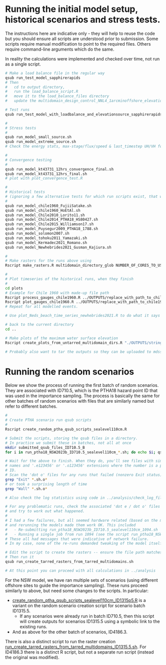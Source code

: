 # Running the initial model setup, historical scenarios and stress tests. 

The instructions here are indicative only - they will help to reuse the code but you should ensure all scripts are understood prior to submission. Some scripts require manual modification to point to the required files. Others require command-line arguments which do the same. 

In reality the calculations were implemented and checked over time, not run as a single script.

```bash
# Make a load balance file in the regular way
qsub run_test_model_sapphirerapids
# Then
#   cd to output directory, 
#   run the load_balance_script.R
#   move it to the load_balance_files directory
#   update the multidomain_design_control_NNL4_1arcminoffshore_elevationsourceindex.nml

# Test runs
qsub run_test_model_with_loadbalance_and_elevationsource_sapphirerapids.sh

#
# Stress tests
#
qsub run_model_small_source.sh
qsub run_model_extreme_source.sh
# Check the energy stats, max-stage/flux/speed & last_timestep UH/VH for the previous runs

#
# Convergence testing
#
qsub run_model_kt43731_12hrs_convergence_final.sh
qsub run_model_kt43731_12hrs_final.sh
# plot with plot_convergence_test.R

#
# Historical tests
# (ignoring a few alternative tests for which run scripts exist, that were used for other things)
#
qsub run_model_chile1960_FujiiSatake.sh
qsub run_model_chile1960_HoEtAl.sh
qsub run_model_Chile2010_Lorito11.sh
qsub run_model_Chile2014_PTHA18_HS80427.sh
qsub run_model_Chile2015_Williamson17.sh
qsub run_model_Puysegur2009_PTHA18_1788.sh
qsub run_model_solomon2007.sh
qsub run_model_tohoku2011_Yamazaki.sh
qsub run_model_Kermadec2021_Romano.sh
qsub run_model_Newhebrides2021_Gusman_Kajiura.sh

#
# Make rasters for the runs above using
Rscript make_rasters.R multidomain_directory_glob NUMBER_OF_CORES_TO_USE max_stage max_speed max_flux elevation0 arrival_time

#
# Plot timeseries of the historical runs, when they finish
#
cd plots
# Example for Chile 1960 with made-up file path
Rscript process_gauges_chile1960.R ../OUTPUTS/replace_with_path_to_chile1960_run_multidomain_dir/RUN_XXXXXtimestampXXXX/
Rscript plot_gauges_chile1960.R ../OUTPUTS/replace_with_path_to_chile1960_run_gauge_RDS_file/RUN_XXXXXtimestampXXXX/gauge_XXXXXXX.RDS
# Repeat for all modelled events. 

# Use plot_Neds_beach_time_series_newhebrides2021.R to do what it says

# back to the current directory
cd ..

# Make plots of the maximum water surface elevation
Rscript create_plots_from_untarred_multidomain_dirs.R "./OUTPUTS/string_matching_the_multidomain_directories/RUN*"

# Probably also want to tar the outputs so they can be uploaded to mdss

```

# Running the random scenarios

Below we show the process of running the first batch of random scenarios. They
are associated with ID710.5, which is the PTHA18 hazard point ID that was used
in the importance sampling. The process is basically the same for other batches
of random scenarios with files that are similarly named but refer to different
batches.

```bash
#
# Create PTHA scenario run qsub scripts
#
Rscript create_random_ptha_qsub_scripts_sealevel110cm.R

# Submit the scripts, storing the qsub files in a directory.
# In practice we submit these in batches, not all at once
mkdir submitted_qsub_files_ID710.5_B
for i in run_ptha18_NSW2023b_ID710.5_sealevel110cm_*.sh; do echo $i; qsub $i; mv $i submitted_qsub_files_ID710.5_B; done

# Wait for the above to finish. When they do, you'll see files with similar
# names and '.e123456' or '.o123456' extensions where the number is a process
# ID. 
# Scan the 'dot o' files for any runs that failed (nonzero Exit status)
grep "Exit" *.sh.o*
# or took a surprising length of time
grep "Wall" *.sh.o*

# Also check the log statistics using code in ../analysis/check_log_files/

# For any problematic runs, check the associated 'dot e / dot o' files and the logs,
# and try to work out what happened. 
#
# I had a few failures, but all seemed hardware related (based on the messages)
# and rerunning the models made them work OK. This included
#   - Re-submitting run_ptha18_NSW2023b_ID710.5_sealevel110cm_1094.sh
#   - Running a single job from run 1094 (see the script run_ptha18_NSW2023b_ID710.5_sealevel110cm_1093_fixfailed.sh).
# These all had messages that were indicative of network failure.
# In my case, none of the re-runs demanded tweaking of the model itself.

# Edit the script to create the rasters -- ensure the file path matches your runs
# Then run it
qsub run_create_tarred_rasters_from_tarred_multidomains.sh

# At this point you can proceed with all calculations in ../analysis
```

For the NSW model, we have ran multiple sets of scenarios (using different
offshore sites to guide the importance sampling). These runs proceed similarly
to above, but need some changes to the scripts. In particular:
* [create_random_ptha_qsub_scripts_sealevel110cm_ID1315p5.R](create_random_ptha_qsub_scripts_sealevel110cm_ID1315p5.R) is a variant on the random scenario creation script for scenario batch ID1315.5.
  * If any scenarios were already run in batch ID710.5, then this script will create outputs for scenarios ID1315.5 using a symbolic link to the existing runs.
* And as above for the other batch of scenarios, ID4186.3.

There is also a distinct script to run the raster creation [run_create_tarred_rasters_from_tarred_multidomains_ID1315.5.sh](run_create_tarred_rasters_from_tarred_multidomains_ID1315.5.sh). For ID4186.3 there is a distinct R script, but not a separate run script (instead the original was modified).
